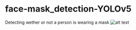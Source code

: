 # face-mask_detection-YOLOv5
Detecting wether or not a person is wearing a mask 
![alt text](https://github.com/[eslamomar22]/[face_mask_detection_YOLO]/blob/[main]/gettyimages-1198073238.jpg.jpg?raw=true)
